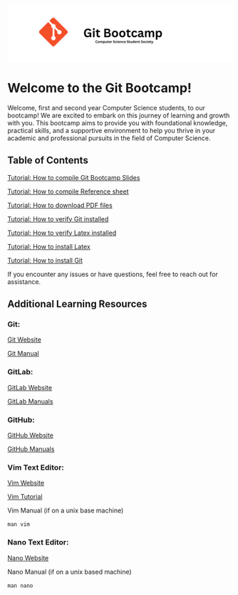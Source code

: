 ![Git Bootcamp](</slides/img/Git Bootcamp.png>)

# Welcome to the Git Bootcamp!
Welcome, first and second year Computer Science students, to our bootcamp! 
We are excited to embark on this journey of learning and growth with you. 
This bootcamp aims to provide you with foundational knowledge, practical skills, 
and a supportive environment to help you thrive in your academic and professional pursuits in the field of Computer Science.

## Table of Contents

[Tutorial: How to compile Git Bootcamp
Slides](https://gitlab.com/natedolny/git_bootcamp/-/wikis/How-to-compile-Git-Bootcamp-Slides)

[Tutorial: How to compile Reference
sheet](https://gitlab.com/natedolny/git_bootcamp/-/wikis/How-to-compile-reference-sheet)

[Tutorial: How to download PDF
files](https://gitlab.com/natedolny/git_bootcamp/-/wikis/How-to-download-PDF-files)

[Tutorial: How to verify Git
installed](https://gitlab.com/natedolny/git_bootcamp/-/wikis/Verify-Git-Installation)

[Tutorial: How to verify Latex
installed](https://gitlab.com/natedolny/git_bootcamp/-/wikis/Verify-LaTeX-Installation)

[Tutorial: How to install
Latex](https://gitlab.com/natedolny/git_bootcamp/-/wikis/How-to-install-LaTeX)

[Tutorial: How to install
Git](https://gitlab.com/natedolny/git_bootcamp/-/wikis/How-to-Install-Git)

If you encounter any issues or have questions, feel free to reach out for assistance.

## Additional Learning Resources 

### Git: 

[Git Website](https://git-scm.com)

[Git Manual](https://git-scm.com/doc)


### GitLab:

[GitLab Website](https://gitlab.com)

[GitLab Manuals](https://docs.gitlab.com/ee/)


### GitHub:

[GitHub Website](https://github.com)

[GitHub Manuals](https://docs.github.com/en)


### Vim Text Editor:

[Vim Website](https://vim.org)

[Vim Tutorial](https://vim-hero.com)

Vim Manual (if on a unix base machine)

```
man vim
``` 


### Nano Text Editor: 

[Nano Website](https://nano-editor.org)

Nano Manual (if on a unix based machine) 

```
man nano
```


